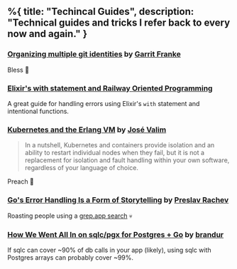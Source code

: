 %{
  title: "Techincal Guides",
  description: "Technical guides and tricks I refer back to every now and again."
}
---
### [Organizing multiple git identities](https://garrit.xyz/posts/2023-10-13-organizing-multiple-git-identities) by [Garrit Franke](https://garrit.xyz/)
Bless 🙏

### [Elixir's with statement and Railway Oriented Programming](https://cbailey.co.uk/posts/elixirs_with_statement_and_railway_oriented_programming)
A great guide for handling errors using Elixir's `with` statement and intentional functions.

### [Kubernetes and the Erlang VM](https://dashbit.co/blog/kubernetes-and-the-erlang-vm-orchestration-on-the-large-and-the-small) by [José Valim](https://github.com/josevalim)
> In a nutshell, Kubernetes and containers provide isolation and an ability to restart individual nodes when they fail, but it is not a replacement for isolation and fault handling within your own software, regardless of your language of choice.

Preach 😤

### [Go's Error Handling Is a Form of Storytelling](https://preslav.me/2023/04/14/golang-error-handling-is-a-form-of-storytelling/) by [Preslav Rachev](https://preslav.me/)
Roasting people using a [grep.app search](https://grep.app/search?q=return.%2Afmt.Errorf%5C%28%22error.%2Aerr%5C%29&regexp=true&filter%5Blang%5D%5B0%5D=Go) 💀

### [How We Went All In on sqlc/pgx for Postgres + Go](https://brandur.org/sqlc) by [brandur](https://brandur.org/)
If sqlc can cover ~90% of db calls in your app (likely), using sqlc with Postgres arrays can probably cover ~99%.
